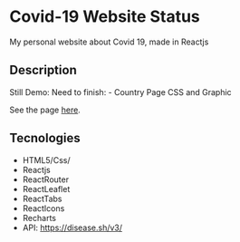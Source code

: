 # Covid-19 Website Status

My personal website about Covid 19, made in Reactjs

## Description

Still Demo:
Need to finish: - Country Page CSS and Graphic

See the page [here](https://drete457.github.io/Covid19website/ "here").

## Tecnologies

- HTML5/Css/
- Reactjs
- ReactRouter
- ReactLeaflet
- ReactTabs
- ReactIcons
- Recharts
- API: https://disease.sh/v3/
